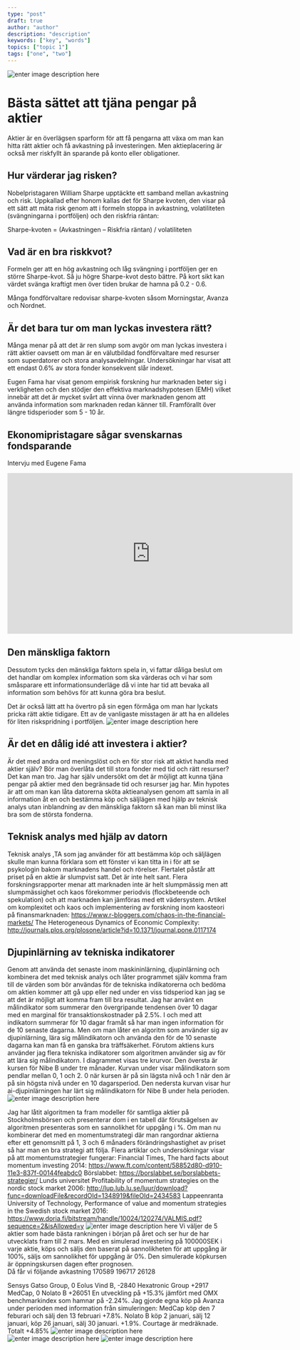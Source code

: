 ```yaml
---
type: "post"
draft: true
author: "author"
description: "description"
keywords: ["key", "words"]
topics: ["topic 1"]
tags: ["one", "two"]
---
```



![enter image description here][1]
# Bästa sättet att tjäna pengar på aktier
Aktier är en överlägsen sparform för att få pengarna att växa om man kan hitta rätt aktier och få avkastning på investeringen. Men aktieplacering är också mer riskfyllt än sparande på konto eller obligationer.
## Hur värderar jag risken?
Nobelpristagaren William Sharpe upptäckte ett samband  mellan avkastning och risk. Uppkallad efter honom kallas det för Sharpe kvoten, den visar på ett sätt att mäta risk genom att i formeln stoppa in avkastning, volatiliteten (svängningarna i portföljen) och den riskfria räntan:

Sharpe-kvoten = (Avkastningen – Riskfria räntan) / volatiliteten

## Vad är en bra riskkvot?
Formeln ger att en hög avkastning och låg svängning i portföljen ger en större Sharpe-kvot. Så ju högre Sharpe-kvot desto bättre. På kort sikt kan värdet svänga kraftigt men över tiden brukar de hamna på 0.2 - 0.6. 

Många fondförvaltare redovisar sharpe-kvoten såsom Morningstar, Avanza och Nordnet.

## Är det bara tur om man lyckas investera rätt?
Många menar på att det är ren slump som avgör om man lyckas investera i rätt aktier oavsett om man är en välutbildad fondförvaltare med resurser som superdatorer och stora analysavdelningar. Undersökningar har visat att ett endast 0.6% av stora fonder konsekvent slår indexet. 

Eugen Fama har visat genom empirisk forskning hur marknaden beter sig i verkligheten och den stödjer den effektiva marknadshypotesen (EMH) vilket innebär att det är mycket svårt att vinna över marknaden genom att använda information som marknaden redan känner till. Framförallt över längre tidsperioder som 5 - 10 år.

## Ekonomipristagare sågar svenskarnas fondsparande

Intervju med Eugene Fama
<iframe width="640" height="360" src="https://www.youtube.com/embed/Xzkpkr7jA3o" frameborder="0" allow="autoplay; encrypted-media" allowfullscreen></iframe>


## Den mänskliga faktorn
Dessutom tycks den mänskliga faktorn spela in, vi fattar dåliga beslut om det handlar om komplex information som ska värderas och vi har som småsparare ett informationsunderläge då vi inte har tid att bevaka all information som behövs för att kunna göra bra beslut. 

Det är också lätt att ha övertro på sin egen förmåga om man har lyckats pricka rätt aktie tidigare. Ett av de vanligaste misstagen är att ha en alldeles för liten riskspridning i portföljen. 
  ![enter image description here][2]
## Är det en dålig idé att investera i aktier?
Är det med andra ord meningslöst och en för stor risk att aktivt handla med aktier själv? 
Bör man överlåta det till stora fonder med tid och  rätt resurser?
Det kan man tro. Jag har själv undersökt om det är möjligt att kunna tjäna pengar på aktier med den begränsade tid och resurser jag har. Min hypotes är att om man kan låta datorerna sköta aktieanalysen genom att samla in all information åt en och bestämma köp och säljlägen med hjälp av teknisk analys utan inblandning av den mänskliga faktorn så kan man bli minst lika bra som de största fonderna. 

## Teknisk analys med hjälp av datorn
Teknisk analys ,TA som jag använder för att bestämma köp och säljlägen skulle man kunna förklara som ett fönster vi kan titta in i för att se psykologin bakom marknadens handel och rörelser. Flertalet påstår att priset på en aktie är slumpvist satt. Det är inte helt sant. Flera forskningsrapporter menar att marknaden inte är helt slumpmässig men att slumpmässighet och kaos förekommer periodvis (flockbeteende och spekulation)  och att marknaden kan jämföras med ett vädersystem.
Artikel om komplexitet och kaos och implementering av forskning inom kaosteori på finansmarknaden:
https://www.r-bloggers.com/chaos-in-the-financial-markets/
The Heterogeneous Dynamics of Economic Complexity:
http://journals.plos.org/plosone/article?id=10.1371/journal.pone.0117174

## Djupinlärning av tekniska indikatorer
Genom att använda det senaste inom maskininlärning, djupinlärning och kombinera det med teknisk analys och låter programmet själv komma fram till de värden som bör användas för de tekniska indikatorerna och bedöma om aktien kommer att gå upp eller ned under en viss tidsperiod kan jag se att det är möjligt att komma fram till bra resultat.
Jag har använt en målindikator som summerar den övergripande tendensen över 10 dagar med en marginal för transaktionskostnader på 2.5%. 
I och med att indikatorn summerar för 10 dagar framåt så har man ingen information för de 10 senaste dagarna. Men om man låter en algoritm som använder sig av djupinlärning, lära sig målindikatorn och använda den för de 10 senaste dagarna kan man få en ganska bra träffsäkerhet. Förutom aktiens kurs använder jag flera tekniska indikatorer som algoritmen använder sig av för att lära sig målindikatorn. I diagrammet visas tre krurvor. Den översta är kursen för Nibe B under tre månader. Kurvan under visar målindikatorn som pendlar mellan 0, 1 och 2. 
0 när kursen är på sin lägsta nivå och 1 när den är på sin högsta nivå under en 10 dagarsperiod. 
Den nedersta kurvan visar hur ai-djupinlärningen har lärt sig målindikatorn för Nibe B under hela perioden. 
![enter image description here][3]

Jag har låtit algoritmen ta fram modeller för samtliga aktier på Stockholmsbörsen och presenterar dom i en tabell där förutsägelsen av algoritmen presenteras som en sannolikhet för uppgång i %. 
Om man nu kombinerar det med en momentumstrategi där man rangordnar aktierna efter ett genomsnitt på 1, 3 och 6 månaders förändringshastighet av priset så har man en bra strategi att följa.
Flera artiklar och undersökningar visar på att momentumstrategier fungerar:
Financial Times, The hard facts about momentum investing 2014:
https://www.ft.com/content/58852d80-d910-11e3-837f-00144feabdc0
Börslabbet: https://borslabbet.se/borslabbets-strategier/
Lunds universitet Profitability of momentum strategies on the nordic stock market 2006: http://lup.lub.lu.se/luur/download?func=downloadFile&recordOId=1348919&fileOId=2434583
Lappeenranta University of Technology, Performance of value and momentum strategies in the Swedish stock market 2016: https://www.doria.fi/bitstream/handle/10024/120274/VALMIS.pdf?sequence=2&isAllowed=y
![enter image description here][4]
Vi väljer  de 5 aktier som hade bästa rankningen i början på året och ser hur de har utvecklats fram till 2 mars.
Med en simulerad investering på 100000SEK i varje aktie, köps och säljs den baserat på sannolikheten för att uppgång är 100%, säljs om sannolikhet för uppgång är 0%. 
Den simulerade köpkursen är öppningskursen dagen efter prognosen.  
Då får vi följande avkastning
170589
196717
26128

Sensys Gatso Group,  0
Eolus Vind B, -2840
Hexatronic Group +2917
MedCap, 0
Nolato B +26051
En utveckling på +15.3% jämfört med OMX benchmarkindex som hamnar på -2.24%.
Jag gjorde egna köp på Avanza under perioden med information från simuleringen: 
MedCap köp den 7 feburari och sälj den 13 februari +7.8%.
Nolato B köp 2 januari, sälj 12 januari, köp 26 januari, sälj 30 januari. +1.9%.
Courtage är medräknade. Totalt +4.85%
![enter image description here][5]
![enter image description here][6]
![enter image description here][7]


  [1]: http://res.cloudinary.com/dtnahfj7l/image/upload/v1524650158/board-marketing-strategy-6229-3_q1sbz2.jpg
  [2]: http://res.cloudinary.com/dtnahfj7l/image/upload/v1524650131/analytics-colored-pencils-coloured-pencils-185576-2_vjltb3.jpg
  [3]: http://res.cloudinary.com/dtnahfj7l/image/upload/v1524650334/image10_fuakuj.jpg
  [4]: http://res.cloudinary.com/dtnahfj7l/image/upload/v1524650346/indikatornibe_au4y88.jpg
  [5]: http://res.cloudinary.com/dtnahfj7l/image/upload/v1524650313/image3_ljgf1f.jpg
  [6]: http://res.cloudinary.com/dtnahfj7l/image/upload/v1524650327/image7_bq0j19.jpg
  [7]: http://res.cloudinary.com/dtnahfj7l/image/upload/v1524650320/image4_r9jyra.jpg
